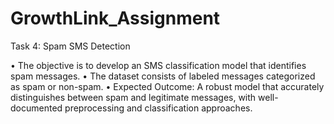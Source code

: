 # GrowthLink_Assignment
Task 4: Spam SMS Detection

• The objective is to develop an SMS classification model that identifies spam messages. 
• The dataset consists of labeled messages categorized as spam or non-spam. 
• Expected Outcome: A robust model that accurately distinguishes between spam and legitimate messages, with well-documented preprocessing and classification approaches.
